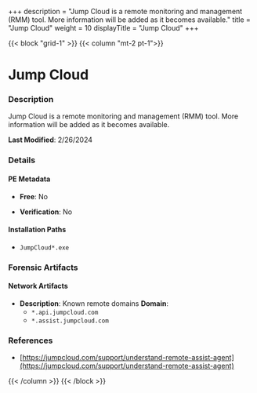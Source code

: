 +++
description = "Jump Cloud is a remote monitoring and management (RMM) tool. More information will be added as it becomes available."
title = "Jump Cloud"
weight = 10
displayTitle = "Jump Cloud"
+++


{{< block "grid-1" >}}
{{< column "mt-2 pt-1">}}

# Jump Cloud


### Description

Jump Cloud is a remote monitoring and management (RMM) tool. More information will be added as it becomes available.



**Last Modified**: 2/26/2024

### Details


#### PE Metadata


- **Free**: No

- **Verification**: No




#### Installation Paths
- `JumpCloud*.exe `

### Forensic Artifacts




#### Network Artifacts

- **Description**: Known remote domains
  **Domain**:
    - `*.api.jumpcloud.com`
    - `*.assist.jumpcloud.com`





### References
- [https://jumpcloud.com/support/understand-remote-assist-agent](https://jumpcloud.com/support/understand-remote-assist-agent)



{{< /column >}}
{{< /block >}}
